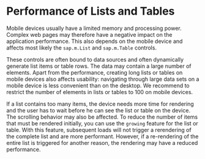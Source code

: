 <!-- loiof6a1a0ad49ca4d9facac222c4d372726 -->

# Performance of Lists and Tables

Mobile devices usually have a limited memory and processing power. Complex web pages may therefore have a negative impact on the application performance. This also depends on the mobile device and affects most likely the `sap.m.List` and `sap.m.Table` controls.

These controls are often bound to data sources and often dynamically generate list items or table rows. The data may contain a large number of elements. Apart from the performance, creating long lists or tables on mobile devices also affects usability: navigating through large data sets on a mobile device is less convenient than on the desktop. We recommend to restrict the number of elements in lists or tables to 100 on mobile devices.

If a list contains too many items, the device needs more time for rendering and the user has to wait before he can see the list or table on the device. The scrolling behavior may also be affected. To reduce the number of items that must be rendered initially, you can use the `growing` feature for the list or table. With this feature, subsequent loads will not trigger a rerendering of the complete list and are more performant. However, if a re-rendering of the entire list is triggered for another reason, the rendering may have a reduced performance.

